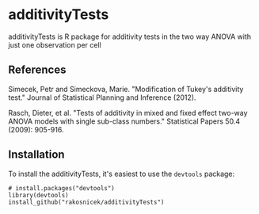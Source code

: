 # additivityTests

additivityTests is R package for additivity tests in the two way ANOVA with just one observation per cell

## References

Simecek, Petr and Simeckova, Marie. "Modification of Tukey's additivity test." Journal of Statistical Planning and Inference (2012).

Rasch, Dieter, et al. "Tests of additivity in mixed and fixed effect two-way ANOVA models with single sub-class numbers." Statistical Papers 50.4 (2009): 905-916.

## Installation

To install the additivityTests, it's easiest to use the `devtools` package:

    # install.packages("devtools")
    library(devtools)
    install_github("rakosnicek/additivityTests")
